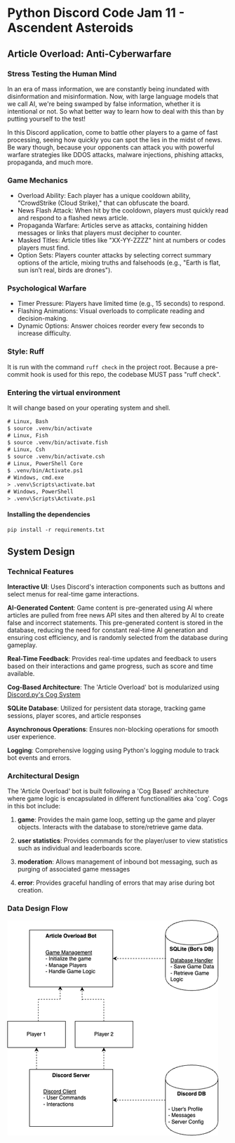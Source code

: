 # Python Discord Code Jam 11 - Ascendent Asteroids

## Article Overload: Anti-Cyberwarfare

### Stress Testing the Human Mind
In an era of mass information, we are constantly being inundated with disinformation and misinformation. Now, with large language models that we call AI, we're being swamped by false information, whether it is intentional or not. So what better way to learn how to deal with this than by putting yourself to the test!

In this Discord application, come to battle other players to a game of fast processing, seeing how quickly you can spot the lies in the midst of news. Be wary though, because your opponents can attack you with powerful warfare strategies like DDOS attacks, malware injections, phishing attacks, propaganda, and much more.


### Game Mechanics

 - Overload Ability: Each player has a unique cooldown ability, "CrowdStrike (Cloud Strike)," that can obfuscate the board.
 - News Flash Attack: When hit by the cooldown, players must quickly read and respond to a flashed news article.
 - Propaganda Warfare: Articles serve as attacks, containing hidden messages or links that players must decipher to counter.
 - Masked Titles: Article titles like "XX-YY-ZZZZ" hint at numbers or codes players must find.
 - Option Sets: Players counter attacks by selecting correct summary options of the article, mixing truths and falsehoods (e.g., "Earth is flat, sun isn’t real, birds are drones").

### Psychological Warfare
- Timer Pressure: Players have limited time (e.g., 15 seconds) to respond.
- Flashing Animations: Visual overloads to complicate reading and decision-making.
- Dynamic Options: Answer choices reorder every few seconds to increase difficulty.



### Style: Ruff

It is run with the command `ruff check` in the project root. Because a pre-commit hook is used for this repo, the codebase MUST pass "ruff check".

### Entering the virtual environment

It will change based on your operating system and shell.

```shell
# Linux, Bash
$ source .venv/bin/activate
# Linux, Fish
$ source .venv/bin/activate.fish
# Linux, Csh
$ source .venv/bin/activate.csh
# Linux, PowerShell Core
$ .venv/bin/Activate.ps1
# Windows, cmd.exe
> .venv\Scripts\activate.bat
# Windows, PowerShell
> .venv\Scripts\Activate.ps1
```

#### Installing the dependencies

```shell
pip install -r requirements.txt
```

## System Design

### Technical Features

**Interactive UI**: Uses Discord's interaction components such as buttons and select menus for real-time game interactions.


**AI-Generated Content**: Game content is pre-generated using AI where articles are pulled from free news API sites and then altered by AI to create false and incorrect statements. This pre-generated content is stored in the database, reducing the need for constant real-time AI generation and ensuring cost efficiency, and is randomly selected from the database during gameplay.

**Real-Time Feedback**: Provides real-time updates and feedback to users based on their interactions and game progress, such as score and time available.

**Cog-Based Architecture**: The 'Article Overload' bot is modularized using [Discord.py's Cog System](https://discordpy.readthedocs.io/en/stable/ext/commands/cogs.html)

**SQLite Database**: Utilized for persistent data storage, tracking game sessions, player scores, and article responses

**Asynchronous Operations**: Ensures non-blocking operations for smooth user experience.

**Logging**: Comprehensive logging using Python's logging module to track bot events and errors.

### Architectural Design

The 'Article Overload' bot is built following a 'Cog Based' architecture where game logic is encapsulated in different functionalities aka 'cog'. Cogs in this bot include:

1. **game**: Provides the main game loop, setting up the game and player objects. Interacts with the database to store/retrieve game data. 

2. **user statistics**: Provides commands for the player/user to view statistics such as individual and leaderboards score.

3. **moderation**: Allows management of inbound bot messaging, such as purging of associated game messages

4. **error**: Provides graceful handling of errors that may arise during bot creation.

### Data Design Flow

![data_design_flow](docs/images/article_overload_data_design_flow.drawio.png)

